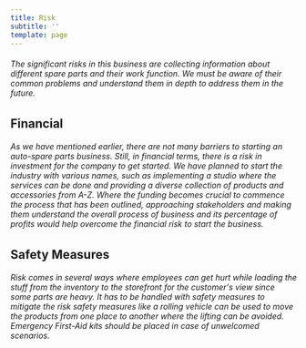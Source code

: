 ```yaml
---
title: Risk
subtitle: ''
template: page
---
```

######  The significant risks in this business are collecting information about different spare parts and their work function. We must be aware of their common problems and understand them in depth to address them in the future.
## Financial
######       As we have mentioned earlier, there are not many barriers to starting an auto-spare parts business. Still, in financial terms, there is a risk in investment for the company to get started. We have planned to start the industry with various names, such as implementing a studio where the services can be done and providing a diverse collection of products and accessories from A-Z. Where the funding becomes crucial to commence the process that has been outlined, approaching stakeholders and making them understand the overall process of business and its percentage of profits would help overcome the financial risk to start the business.  
## Safety Measures
######      Risk comes in several ways where employees can get hurt while loading the stuff from the inventory to the storefront for the customer's view since some parts are heavy. It has to be handled with safety measures to mitigate the risk safety measures like a rolling vehicle can be used to move the products from one place to another where the lifting can be avoided. Emergency First-Aid kits should be placed in case of unwelcomed scenarios.
